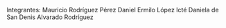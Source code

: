 Integrantes:
Mauricio Rodríguez Pérez
Daniel Ermilo López Icté
Daniela de San Denis Alvarado Rodríguez
